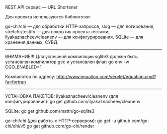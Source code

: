 REST API сервис — URL Shortener

Для проекта используются библиотеки:

go-chi/chi              — для обработки HTTP-запросов,
slog                    — для логирования,
stretchr/testify        — для покрытия проекта тестами,
ilyakaznacheev/cleanenv — для конфигурирования,
SQLite                  — для хранения данных, СУБД.


-----------------------------------------------------------------------------------------
ВНИМАНИЕ!!!
Для успешной компиляции sqlite3 должен быть установлен компилятор gcc и установлен флаг:
go env -w CGO_ENABLED=1

Компилятор по адресу:
http://www.equation.com/servlet/equation.cmd?fa=fortran


-----------------------------------------------------------------------------------------
УСТАНОВКА ПАКЕТОВ:
ilyakaznacheev/cleanenv (для конфигурирования):
go get github.com/ilyakaznacheev/cleanenv

SQLite:
go get github.com/mattn/go-sqlite3

go-chi/chi (для работы с HTTP-сервером):
go get -u github.com/go-chi/chi/v5
go get github.com/go-chi/render